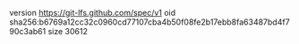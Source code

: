 version https://git-lfs.github.com/spec/v1
oid sha256:b6769a12cc32c0960cd77107cba4b50f08fe2b17ebb8fa63487bd4f790c3ab61
size 30612
